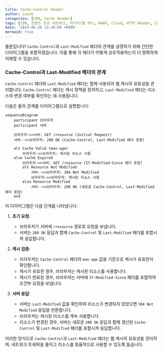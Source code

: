 ```yaml
---
title: Cache-Control Header
author: Leesh
categories: [CDN, Cache Header]
tags: [CDN, 컨텐츠 전송 네트워크, 미디어/웹 캐시, WAAP, Cloud, HTTP Header, Cache-Control header]
date: '2024-06-26 13:30:00 +0900'
mermaid: true
---
```

물론입니다! `Cache-Control`과 `Last-Modified` 헤더의 관계를 설명하기 위해 간단한 다이어그램을 포함하겠습니다. 이를 통해 각 헤더가 어떻게 상호작용하는지 더 명확하게 이해할 수 있습니다.

### Cache-Control과 Last-Modified 헤더의 관계

`Cache-Control` 헤더와 `Last-Modified` 헤더는 함께 사용되어 웹 캐시의 유효성을 관리합니다. `Cache-Control` 헤더는 캐시 정책을 정의하고, `Last-Modified` 헤더는 리소스의 변경 여부를 확인하는 데 사용됩니다.

다음은 둘의 관계를 다이어그램으로 설명합니다:

```mermaid
sequenceDiagram
    participant 브라우저
    participant 서버

    브라우저->>서버: GET /resource (Initial Request)
    서버-->>브라우저: 200 OK (Cache-Control, Last-Modified 헤더 포함)

    alt Cache Valid (max-age)
        브라우저->>브라우저: 캐시된 리소스 사용
    else Cache Expired
        브라우저->>서버: GET /resource (If-Modified-Since 헤더 포함)
        alt Resource Not Modified
            서버-->>브라우저: 304 Not Modified
            브라우저->>브라우저: 캐시된 리소스 사용
        else Resource Modified
            서버-->>브라우저: 200 OK (새로운 Cache-Control, Last-Modified 헤더 포함)
    end
```

이 다이어그램은 다음 단계를 나타냅니다:

1. **초기 요청**: 
   - 브라우저가 서버에 `/resource` 경로로 요청을 보냅니다.
   - 서버는 `200 OK` 응답과 함께 `Cache-Control` 및 `Last-Modified` 헤더를 포함시켜 응답합니다.

2. **캐시 검증**:
   - 브라우저는 `Cache-Control` 헤더의 `max-age` 값을 기준으로 캐시가 유효한지 확인합니다.
   - 캐시가 유효한 경우, 브라우저는 캐시된 리소스를 사용합니다.
   - 캐시가 만료된 경우, 브라우저는 서버에 `If-Modified-Since` 헤더를 포함하여 조건부 요청을 보냅니다.

3. **서버 응답**:
   - 서버는 `Last-Modified` 값을 확인하여 리소스가 변경되지 않았으면 `304 Not Modified` 응답을 반환합니다.
   - 브라우저는 캐시된 리소스를 계속 사용합니다.
   - 리소스가 변경된 경우, 서버는 새로운 `200 OK` 응답과 함께 갱신된 `Cache-Control` 및 `Last-Modified` 헤더를 포함시켜 응답합니다.

이러한 방식으로 `Cache-Control`과 `Last-Modified` 헤더는 웹 캐시의 유효성을 관리하며, 네트워크 트래픽을 줄이고 리소스를 효율적으로 사용할 수 있도록 돕습니다.
